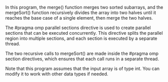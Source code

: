 In this program, the merge() function merges two sorted subarrays,
and the mergeSort() function recursively divides the array into two halves until it reaches the base case of a single element, then merge the two halves.

The #pragma omp parallel sections directive is used to create parallel sections that can be executed concurrently. 
This directive splits the parallel region into multiple sections, and each section is executed by a separate thread.

The two recursive calls to mergeSort() are made inside the #pragma omp section directives, which ensures that each call runs in a separate thread.

Note that this program assumes that the input array is of type int. You can modify it to work with other data types if needed.
